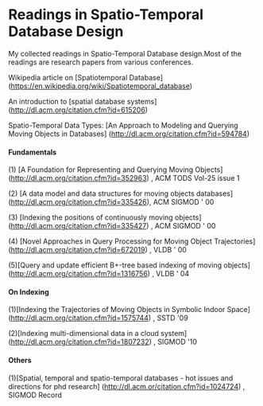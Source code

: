  
# Readings in Spatio-Temporal Database Design

My collected readings in Spatio-Temporal Database design.Most of the readings are research papers from various conferences.


Wikipedia article on [Spatiotemporal Database] (https://en.wikipedia.org/wiki/Spatiotemporal_database)

An introduction to [spatial database systems] (http://dl.acm.org/citation.cfm?id=615206)

Spatio-Temporal Data Types: [An Approach to Modeling and Querying Moving Objects in Databases] (http://dl.acm.org/citation.cfm?id=594784)



#### Fundamentals      
  (1) [A Foundation for Representing and Querying Moving Objects] (http://dl.acm.org/citation.cfm?id=352963) , ACM TODS Vol-25 issue 1
  
  (2) [A data model and data structures for moving objects databases] (http://dl.acm.org/citation.cfm?id=335426), ACM SIGMOD ' 00 
  
  (3) [Indexing the positions of continuously moving objects] (http://dl.acm.org/citation.cfm?id=335427) , ACM SIGMOD ' 00
  
  (4) [Novel Approaches in Query Processing for Moving Object Trajectories] (http://dl.acm.org/citation.cfm?id=672019) , VLDB ' 00
  
  (5)[Query and update efficient B+-tree based indexing of moving objects] (http://dl.acm.org/citation.cfm?id=1316756) , VLDB ' 04

#### On Indexing
  (1)[Indexing the Trajectories of Moving Objects in Symbolic Indoor Space] (http://dl.acm.org/citation.cfm?id=1575744) , SSTD '09
  
  (2)[Indexing multi-dimensional data in a cloud system]  (http://dl.acm.org/citation.cfm?id=1807232) , SIGMOD '10 
  
#### Others
  (1)[Spatial, temporal and spatio-temporal databases - hot issues and directions for phd research] (http://dl.acm.or/citation.cfm?id=1024724) , SIGMOD Record 
  
  

